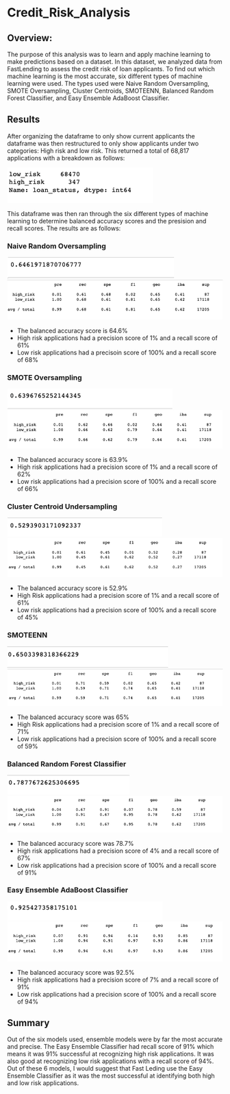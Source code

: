 # Credit_Risk_Analysis
## Overview:
  The purpose of this analysis was to learn and apply machine learning to make predictions based on a dataset. In this dataset, we analyzed data from FastLending to assess the credit risk of loan applicants. To find out which machine learning is the most accurate, six different types of machine learning were used. The types used were Naive Random Oversampling, SMOTE Oversampling, Cluster Centroids, SMOTEENN, Balanced Random Forest Classifier, and Easy Ensemble AdaBoost Classifier.
 
## Results
After organizing the dataframe to only show current applicants the dataframe was then restructured to only show applicants under two categories: High risk and low risk. This returned a total of 68,817 applications with a breakdown as follows:

![totals](https://github.com/JTGonzaga/Credit_Risk_Analysis/blob/main/Analysis/sample_numbers.png)

This dataframe was then ran through the six different types of machine learning to determine balanced accuracy scores and the presision and recall scores. The results are as follows:

### Naive Random Oversampling

![nro_balance](https://github.com/JTGonzaga/Credit_Risk_Analysis/blob/main/Analysis/nro_balance.png)
![nro_class](https://github.com/JTGonzaga/Credit_Risk_Analysis/blob/main/Analysis/nro_class.png)

- The balanced accuracy score is 64.6%
- High risk applications had a precision score of 1% and a recall score of 61%
- Low risk applications had a precisoin score of 100% and a recall score of 68%

### SMOTE Oversampling

![smote_balance](https://github.com/JTGonzaga/Credit_Risk_Analysis/blob/main/Analysis/smote_balance.png)
![smote_class](https://github.com/JTGonzaga/Credit_Risk_Analysis/blob/main/Analysis/smote_class.png)

- The balanced accuracy score is 63.9%
- High risk applications had a precision score of 1% and a recall score of 62%
- Low risk applications had a precision score of 100% and a recall score of 66% 

### Cluster Centroid Undersampling

![cc_balance](https://github.com/JTGonzaga/Credit_Risk_Analysis/blob/main/Analysis/cc_balance.png)
![cc_class](https://github.com/JTGonzaga/Credit_Risk_Analysis/blob/main/Analysis/cc_class.png)

- The balanced accuracy score is 52.9%
- High Risk applications had a precision score of 1% and a recall score of 61%
- Low risk applications had a precision score of 100% and a recall score of 45%

### SMOTEENN 

![smoteenn_balance](https://github.com/JTGonzaga/Credit_Risk_Analysis/blob/main/Analysis/smoteenn_balance.png)
![smoteen_class](https://github.com/JTGonzaga/Credit_Risk_Analysis/blob/main/Analysis/smoteenn_class.png)

- The balanced accuracy score was 65%
- High Risk applications had a precision score of 1% and a recall score of 71%
- Low risk applications had a precision score of 100% and a recall score of 59%


### Balanced Random Forest Classifier

![brf_balance](https://github.com/JTGonzaga/Credit_Risk_Analysis/blob/main/Analysis/brf_balance.png)
![brf_class](https://github.com/JTGonzaga/Credit_Risk_Analysis/blob/main/Analysis/brf_class.png)

- The balanced accuracy score was 78.7%
- High risk applications had a precision score of 4% and a recall score of 67%
- Low risk applications had a precision score of 100% and a recall score of 91%

### Easy Ensemble AdaBoost Classifier

![eec_balance](https://github.com/JTGonzaga/Credit_Risk_Analysis/blob/main/Analysis/eec_balance.png)
![eec_class](https://github.com/JTGonzaga/Credit_Risk_Analysis/blob/main/Analysis/eec_class.png)

- The balanced accuracy score was 92.5%
- High risk applications had a precision score of 7% and a recall score of 91%
- Low risk applications had a precision score of 100% and a recall score of 94%

## Summary
Out of the six models used, ensemble models were by far the most accurate and precise. The Easy Ensemble Classifier had recall score of 91% which means it was 91% successful at recognizing high risk applications. It was also good at recognizing low risk applications with a recall score of 94%. Out of these 6 models, I would suggest that Fast Leding use the Easy Ensemble Classifier as it was the most successful at identifying both high and low risk applications. 

